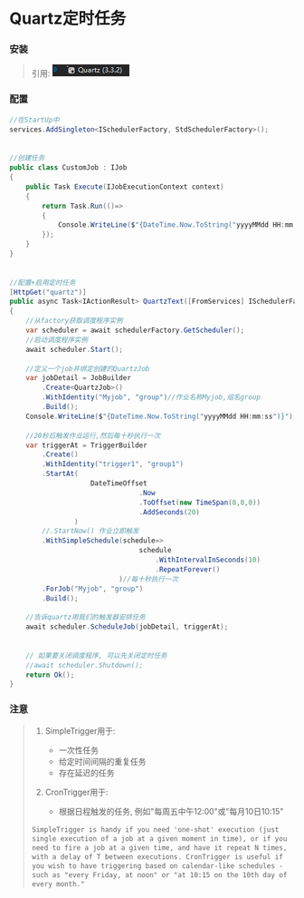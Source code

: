 # Quartz定时任务

### 安装

> 引用: ![image-20210531123059702](19.Quartz.assets/image-20210531123059702.png)

### 配置

```c#
//在StartUp中
services.AddSingleton<ISchedulerFactory, StdSchedulerFactory>();


//创建任务
public class CustomJob : IJob
{
    public Task Execute(IJobExecutionContext context)
    {
        return Task.Run(()=>
		{
            Console.WriteLine($"{DateTime.Now.ToString("yyyyMMdd HH:mm:ss")}");
        });
    }
}


//配置+启用定时任务
[HttpGet("quartz")]
public async Task<IActionResult> QuartzText([FromServices] ISchedulerFactory schedulerFactory)
{
    //从factory获取调度程序实例
    var scheduler = await schedulerFactory.GetScheduler();
    //启动调度程序实例
    await scheduler.Start();

    //定义一个job并绑定创建的QuartzJob
    var jobDetail = JobBuilder
        .Create<QuartzJob>()
        .WithIdentity("Myjob", "group")//作业名称Myjob,组名group
        .Build();
    Console.WriteLine($"{DateTime.Now.ToString("yyyyMMdd HH:mm:ss")}");

    //20秒后触发作业运行,然后每十秒执行一次
    var triggerAt = TriggerBuilder
        .Create()
        .WithIdentity("trigger1", "group1")
        .StartAt(
                    DateTimeOffset
                                .Now
                                .ToOffset(new TimeSpan(8,0,0))
                                .AddSeconds(20)
                )
        //.StartNow() 作业立即触发
        .WithSimpleSchedule(schedule=>
                            	schedule
                                    .WithIntervalInSeconds(10)
                                    .RepeatForever()
                           )//每十秒执行一次
        .ForJob("Myjob", "group")
        .Build();

    //告诉quartz用我们的触发器安排任务
    await scheduler.ScheduleJob(jobDetail, triggerAt);


    // 如果要关闭调度程序, 可以先关闭定时任务
    //await scheduler.Shutdown();
    return Ok();
}
```

### 注意

> 1. SimpleTrigger用于: 
>    - 一次性任务
>    - 给定时间间隔的重复任务
>    - 存在延迟的任务
>
> 2. CronTrigger用于:
>    - 根据日程触发的任务, 例如"每周五中午12:00"或"每月10日10:15"
>
> ```wiki
> SimpleTrigger is handy if you need 'one-shot' execution (just single execution of a job at a given moment in time), or if you need to fire a job at a given time, and have it repeat N times, with a delay of T between executions. CronTrigger is useful if you wish to have triggering based on calendar-like schedules - such as "every Friday, at noon" or "at 10:15 on the 10th day of every month."
> ```
>
> 